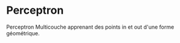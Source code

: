 Perceptron
==========

Perceptron Multicouche apprenant des points in et out d'une forme géométrique.
